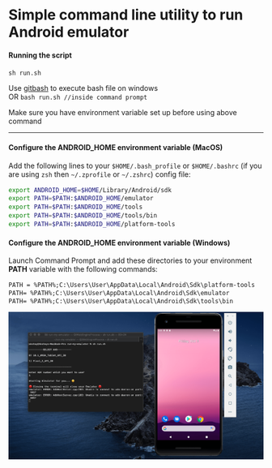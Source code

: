 # Simple command line utility to run Android emulator

#### Running the script

    sh run.sh

Use [gitbash](https://git-scm.com/download/win) to execute bash file on windows   
OR
`bash run.sh //inside command prompt`


Make sure you have environment variable set up before using above command

<hr/>

#### Configure the ANDROID_HOME environment variable (MacOS)

Add the following lines to your  `$HOME/.bash_profile`  or  `$HOME/.bashrc`  (if you are using  `zsh`  then  `~/.zprofile`  or  `~/.zshrc`) config file:

```sh
export ANDROID_HOME=$HOME/Library/Android/sdk
export PATH=$PATH:$ANDROID_HOME/emulator
export PATH=$PATH:$ANDROID_HOME/tools
export PATH=$PATH:$ANDROID_HOME/tools/bin
export PATH=$PATH:$ANDROID_HOME/platform-tools

```

#### Configure the ANDROID_HOME environment variable (Windows)
Launch Command Prompt and add these directories to your environment **PATH** variable with the following commands:

    PATH = %PATH%;C:\Users\User\AppData\Local\Android\Sdk\platform-tools 
    PATH= %PATH%;C:\Users\User\AppData\Local\Android\Sdk\emulator
    PATH= %PATH%;C:\Users\User\AppData\Local\Android\Sdk\tools\bin

![alt pic](https://github.com/Akshay-Katariya/run-my-emulator/blob/main/screenshot.png)
